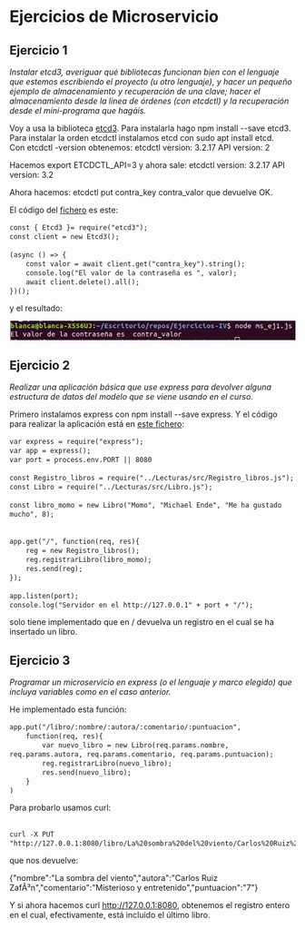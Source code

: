 # Ejercicios de Microservicio

## Ejercicio 1

*Instalar etcd3, averiguar qué bibliotecas funcionan bien con el lenguaje que estemos escribiendo el proyecto (u otro lenguaje), y hacer un pequeño ejemplo de almacenamiento y recuperación de una clave; hacer el almacenamiento desde la línea de órdenes (con etcdctl) y la recuperación desde el mini-programa que hagáis.*

Voy a usa la biblioteca [etcd3](https://www.npmjs.com/package/etcd3). Para instalarla hago npm install --save etcd3.   
Para instalar la orden etcdctl instalamos etcd con sudo apt install etcd.    
Con etcdctl -version obtenemos: etcdctl version: 3.2.17
API version: 2   

Hacemos export ETCDCTL_API=3 y ahora sale: etcdctl version: 3.2.17
API version: 3.2   

Ahora hacemos: etcdctl put contra_key contra_valor que devuelve OK.

El código del [fichero](../ms_ej1.js) es este:

```
const { Etcd3 }= require("etcd3");
const client = new Etcd3();

(async () => {
    const valor = await client.get("contra_key").string();
    console.log("El valor de la contraseña es ", valor);
    await client.delete().all();
})();
```
y el resultado:   

![etcd3](img/etcd.png)


## Ejercicio 2
*Realizar una aplicación básica que use express para devolver alguna estructura de datos del modelo que se viene usando en el curso.*

Primero instalamos express con npm install --save express. Y el código para realizar la aplicación está en [este fichero](../ms_ej2):

```
var express = require("express");
var app = express();
var port = process.env.PORT || 8080

const Registro_libros = require("../Lecturas/src/Registro_libros.js");
const Libro = require("../Lecturas/src/Libro.js");

const libro_momo = new Libro("Momo", "Michael Ende", "Me ha gustado mucho", 8);


app.get("/", function(req, res){
    reg = new Registro_libros();
    reg.registrarLibro(libro_momo);
    res.send(reg);
});

app.listen(port);
console.log("Servidor en el http://127.0.0.1" + port + "/");
```

solo tiene implementado que en / devuelva un registro en el cual se ha insertado un libro. 


## Ejercicio 3

*Programar un microservicio en express (o el lenguaje y marco elegido) que incluya variables como en el caso anterior.*

He implementado esta función:   

```
app.put("/libro/:nombre/:autora/:comentario/:puntuacion",
    function(req, res){
        var nuevo_libro = new Libro(req.params.nombre, req.params.autora, req.params.comentario, req.params.puntuacion);
        reg.registrarLibro(nuevo_libro);
        res.send(nuevo_libro);
    }
)
```

Para probarlo usamos curl:   
```

curl -X PUT "http://127.0.0.1:8080/libro/La%20sombra%20del%20viento/Carlos%20Ruiz%20Zafón/Misterioso%20y%20entretenido/7"
```
que nos devuelve:   

{"nombre":"La sombra del viento","autora":"Carlos Ruiz ZafÃ³n","comentario":"Misterioso y entretenido","puntuacion":"7"}
 
Y si ahora hacemos curl http://127.0.0.1:8080, obtenemos el registro entero en el cual, efectivamente, está incluido el último libro.


